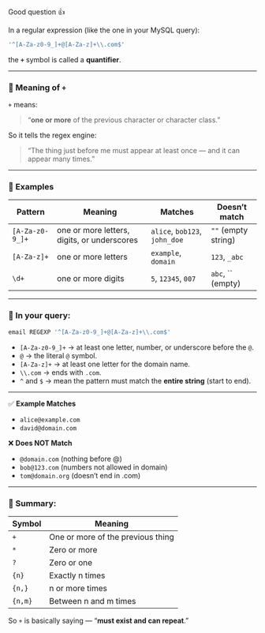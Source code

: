 Good question 👍

In a regular expression (like the one in your MySQL query):

```sql
'^[A-Za-z0-9_]+@[A-Za-z]+\\.com$'
```

the **`+`** symbol is called a **quantifier**.

---

### 🧩 Meaning of `+`

`+` means:

> “**one or more** of the previous character or character class.”

So it tells the regex engine:

> “The thing just before me must appear at least once — and it can appear many times.”

---

### 📘 Examples

| Pattern         | Meaning                                     | Matches                       | Doesn’t match       |
| --------------- | ------------------------------------------- | ----------------------------- | ------------------- |
| `[A-Za-z0-9_]+` | one or more letters, digits, or underscores | `alice`, `bob123`, `john_doe` | `""` (empty string) |
| `[A-Za-z]+`     | one or more letters                         | `example`, `domain`           | `123`, `_abc`       |
| `\d+`           | one or more digits                          | `5`, `12345`, `007`           | `abc`, `` (empty)   |

---

### 🧠 In your query:

```sql
email REGEXP '^[A-Za-z0-9_]+@[A-Za-z]+\\.com$'
```

* `[A-Za-z0-9_]+` → at least one letter, number, or underscore before the `@`.
* `@` → the literal `@` symbol.
* `[A-Za-z]+` → at least one letter for the domain name.
* `\\.com` → ends with `.com`.
* `^` and `$` → mean the pattern must match the **entire string** (start to end).

---

✅ **Example Matches**

* `alice@example.com`
* `david@domain.com`

❌ **Does NOT Match**

* `@domain.com` (nothing before @)
* `bob@123.com` (numbers not allowed in domain)
* `tom@domain.org` (doesn’t end in .com)

---

### 🧩 Summary:

| Symbol  | Meaning                           |
| ------- | --------------------------------- |
| `+`     | One or more of the previous thing |
| `*`     | Zero or more                      |
| `?`     | Zero or one                       |
| `{n}`   | Exactly n times                   |
| `{n,}`  | n or more times                   |
| `{n,m}` | Between n and m times             |

So `+` is basically saying — “**must exist and can repeat**.”
